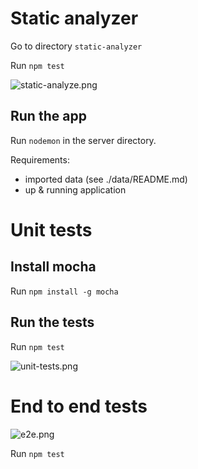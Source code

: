 
# Static analyzer
Go to directory `static-analyzer`

Run `npm test`

![static-analyze.png](https://raw.githubusercontent.com/theotheu/books/assets/docs/assets/e2e.png)

## Run the app
Run `nodemon` in the server directory.

Requirements:
* imported data (see ./data/README.md)
* up & running application

# Unit tests
## Install mocha
Run `npm install -g mocha`

## Run the tests
Run `npm test`

![unit-tests.png](https://raw.githubusercontent.com/theotheu/books/assets/docs/assets/unit-tests.png)


# End to end tests

![e2e.png](https://raw.githubusercontent.com/theotheu/books/assets/docs/assets/e2e.png)

Run `npm test`
